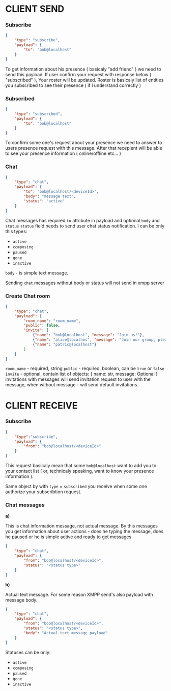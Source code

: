 # CLIENT SEND

### Subscribe

```json
{
    "type": "subscribe",
    "payload": {
        "to": "bob@localhost"
    }
}
```

To get information about his presence ( basicaly "add friend" ) we need to send
this payload. If user confirm your request with response below ( "subscribed" ),
Your roster will be updated. Roster is basicaly list of entities you subscribed
to see their presence ( if I understand correctly )

### Subscribed

```json
{
    "type": "subscribed",
    "payload": {
        "to": "bob@localhost"
    }
}
```
To confirm some one's request about your presence we need to answer to users presence request with this message. After that recepient will be able to see 
your presence information ( online/offline etc... )

### Chat
```json
{
    "type": "chat",
    "payload": {
        "to": "bob@localhost/<deviceId>",
        "body": "message text",
        "status": "active"
    }
}
```
Chat messages has required `to` attribute in payload and optional `body` and `status`
`status` field needs to send user chat status notification. I can be only this 
types:
- `active`
- `composing`
- `paused`
- `gone`
- `inactive`

`body` - is simple text message.

Sending `chat` messages without body or status will not send in xmpp server

### Create Chat room

```json
{
    "type": "chat",
    "payload": {
        "room_name": "room_name",
        "public": false,
        "invite": [
            {"name": "bob@localhost", "message": "Join us!"},
            {"name": "alice@localhos", "message": "Join our group, please"},
            {"name": "patric@localhost"}
        ]
    }
}
```
`room_name` - required, string
`public` - required, boolean, can be `true` or `false`
`invite` - optional, contain list of objects:
{
    name: str,
    message: Optional<str>
}
invitations with messages will send invitation request to user with the message,
when without message - will send default invitations.

# CLIENT RECEIVE

### Subscribe

```json
{
    "type":"subscribe",
    "payload": {
        "from": "bob@localhost/<deviceId>"
    }
}
```

This request basicaly mean that some `bob@localhost` want to add you to your 
contact list ( or, technicaly speaking, want to know your presence information ).

Same object by with `type` = `subscribed` you receive when some one authorize
your subscribtion request.

### Chat messages

**a)** 

This is chat information message, not actual message. By this messages you get
information about user actions - does he typing the message, does he paused or
he is simple active and ready to get messages

```json
{
    "type": "chat",
    "payload": {
        "from": "bob@localhost/<deviceId>",
        "status": "<status type>"
    }
}
```

**b)**

Actual text message. For some reason XMPP send's also <active /> payload with
message body.

```json
{
    "type": "chat",
    "payload": {
        "from": "bob@localhost/<deviceId>",
        "status": "<status type>",
        "body": "Actual text message payload"
    }
}
```

Statuses can be only:
- `active`
- `composing`
- `paused`
- `gone`
- `inactive`
